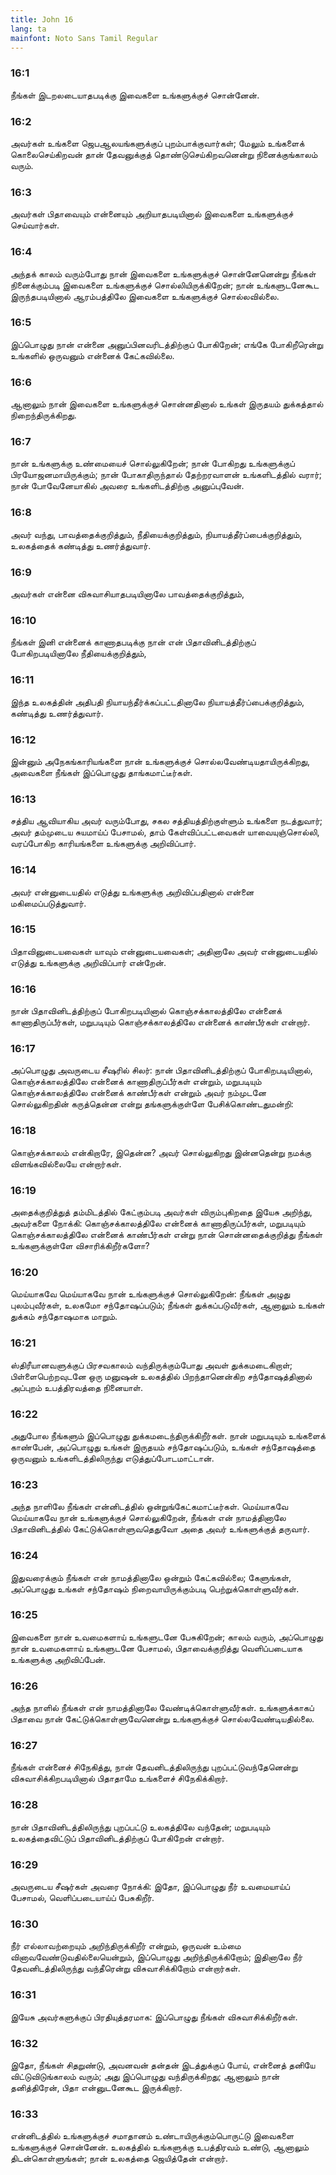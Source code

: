 ```yaml
---
title: John 16
lang: ta
mainfont: Noto Sans Tamil Regular
---
```


###  16:1

நீங்கள் இடறலடையாதபடிக்கு இவைகளை உங்களுக்குச் சொன்னேன்.

###  16:2

அவர்கள் உங்களை ஜெபஆலயங்களுக்குப் புறம்பாக்குவார்கள்; மேலும் உங்களைக் கொலைசெய்கிறவன் தான் தேவனுக்குத் தொண்டுசெய்கிறவனென்று நினைக்குங்காலம் வரும்.

###  16:3

அவர்கள் பிதாவையும் என்னையும் அறியாதபடியினால் இவைகளை உங்களுக்குச் செய்வார்கள்.

###  16:4

அந்தக் காலம் வரும்போது நான் இவைகளை உங்களுக்குச் சொன்னேனென்று நீங்கள் நினைக்கும்படி இவைகளை உங்களுக்குச் சொல்லியிருக்கிறேன்; நான் உங்களுடனேகூட இருந்தபடியினால் ஆரம்பத்திலே இவைகளை உங்களுக்குச் சொல்லவில்லை.

###  16:5

இப்பொழுது நான் என்னை அனுப்பினவரிடத்திற்குப் போகிறேன்; எங்கே போகிறீரென்று உங்களில் ஒருவனும் என்னைக் கேட்கவில்லை.

###  16:6

ஆனாலும் நான் இவைகளை உங்களுக்குச் சொன்னதினால் உங்கள் இருதயம் துக்கத்தால் நிறைந்திருக்கிறது.

###  16:7

நான் உங்களுக்கு உண்மையைச் சொல்லுகிறேன்; நான் போகிறது உங்களுக்குப் பிரயோஜனமாயிருக்கும்; நான் போகாதிருந்தால் தேற்றரவாளன் உங்களிடத்தில் வரார்; நான் போவேனேயாகில் அவரை உங்களிடத்திற்கு அனுப்புவேன்.

###  16:8

அவர் வந்து, பாவத்தைக்குறித்தும், நீதியைக்குறித்தும், நியாயத்தீர்ப்பைக்குறித்தும், உலகத்தைக் கண்டித்து உணர்த்துவார்.

###  16:9

அவர்கள் என்னை விசுவாசியாதபடியினாலே பாவத்தைக்குறித்தும்,

###  16:10

நீங்கள் இனி என்னைக் காணாதபடிக்கு நான் என் பிதாவினிடத்திற்குப் போகிறபடியினாலே நீதியைக்குறித்தும்,

###  16:11

இந்த உலகத்தின் அதிபதி நியாயந்தீர்க்கப்பட்டதினாலே நியாயத்தீர்ப்பைக்குறித்தும், கண்டித்து உணர்த்துவார்.

###  16:12

இன்னும் அநேகங்காரியங்களை நான் உங்களுக்குச் சொல்லவேண்டியதாயிருக்கிறது, அவைகளை நீங்கள் இப்பொழுது தாங்கமாட்டீர்கள்.

###  16:13

சத்திய ஆவியாகிய அவர் வரும்போது, சகல சத்தியத்திற்குள்ளும் உங்களை நடத்துவார்; அவர் தம்முடைய சுயமாய்ப் பேசாமல், தாம் கேள்விப்பட்டவைகள் யாவையுஞ்சொல்லி, வரப்போகிற காரியங்களை உங்களுக்கு அறிவிப்பார்.

###  16:14

அவர் என்னுடையதில் எடுத்து உங்களுக்கு அறிவிப்பதினால் என்னை மகிமைப்படுத்துவார்.

###  16:15

பிதாவினுடையவைகள் யாவும் என்னுடையவைகள்; அதினாலே அவர் என்னுடையதில் எடுத்து உங்களுக்கு அறிவிப்பார் என்றேன்.

###  16:16

நான் பிதாவினிடத்திற்குப் போகிறபடியினால் கொஞ்சக்காலத்திலே என்னைக் காணாதிருப்பீர்கள், மறுபடியும் கொஞ்சக்காலத்திலே என்னைக் காண்பீர்கள் என்றார்.

###  16:17

அப்பொழுது அவருடைய சீஷரில் சிலர்: நான் பிதாவினிடத்திற்குப் போகிறபடியினால், கொஞ்சக்காலத்திலே என்னைக் காணாதிருப்பீர்கள் என்றும், மறுபடியும் கொஞ்சக்காலத்திலே என்னைக் காண்பீர்கள் என்றும் அவர் நம்முடனே சொல்லுகிறதின் கருத்தென்ன என்று தங்களுக்குள்ளே பேசிக்கொண்டதுமன்றி:

###  16:18

கொஞ்சக்காலம் என்கிறாரே, இதென்ன? அவர் சொல்லுகிறது இன்னதென்று நமக்கு விளங்கவில்லையே என்றார்கள்.

###  16:19

அதைக்குறித்துத் தம்மிடத்தில் கேட்கும்படி அவர்கள் விரும்புகிறதை இயேசு அறிந்து, அவர்களை நோக்கி: கொஞ்சக்காலத்திலே என்னைக் காணாதிருப்பீர்கள், மறுபடியும் கொஞ்சக்காலத்திலே என்னைக் காண்பீர்கள் என்று நான் சொன்னதைக்குறித்து நீங்கள் உங்களுக்குள்ளே விசாரிக்கிறீர்களோ?

###  16:20

மெய்யாகவே மெய்யாகவே நான் உங்களுக்குச் சொல்லுகிறேன்: நீங்கள் அழுது புலம்புவீர்கள், உலகமோ சந்தோஷப்படும்; நீங்கள் துக்கப்படுவீர்கள், ஆனாலும் உங்கள் துக்கம் சந்தோஷமாக மாறும்.

###  16:21

ஸ்திரீயானவளுக்குப் பிரசவகாலம் வந்திருக்கும்போது அவள் துக்கமடைகிறாள்; பிள்ளைபெற்றவுடனே ஒரு மனுஷன் உலகத்தில் பிறந்தானென்கிற சந்தோஷத்தினால் அப்புறம் உபத்திரவத்தை நினையாள்.

###  16:22

அதுபோல நீங்களும் இப்பொழுது துக்கமடைந்திருக்கிறீர்கள். நான் மறுபடியும் உங்களைக் காண்பேன், அப்பொழுது உங்கள் இருதயம் சந்தோஷப்படும், உங்கள் சந்தோஷத்தை ஒருவனும் உங்களிடத்திலிருந்து எடுத்துப்போடமாட்டான்.

###  16:23

அந்த நாளிலே நீங்கள் என்னிடத்தில் ஒன்றுங்கேட்கமாட்டீர்கள். மெய்யாகவே மெய்யாகவே நான் உங்களுக்குச் சொல்லுகிறேன், நீங்கள் என் நாமத்தினாலே பிதாவினிடத்தில் கேட்டுக்கொள்ளுவதெதுவோ அதை அவர் உங்களுக்குத் தருவார்.

###  16:24

இதுவரைக்கும் நீங்கள் என் நாமத்தினாலே ஒன்றும் கேட்கவில்லை; கேளுங்கள், அப்பொழுது உங்கள் சந்தோஷம் நிறைவாயிருக்கும்படி பெற்றுக்கொள்ளுவீர்கள்.

###  16:25

இவைகளை நான் உவமைகளாய் உங்களுடனே பேசுகிறேன்; காலம் வரும், அப்பொழுது நான் உவமைகளாய் உங்களுடனே பேசாமல், பிதாவைக்குறித்து வெளிப்படையாக உங்களுக்கு அறிவிப்பேன்.

###  16:26

அந்த நாளில் நீங்கள் என் நாமத்தினாலே வேண்டிக்கொள்ளுவீர்கள். உங்களுக்காகப் பிதாவை நான் கேட்டுக்கொள்ளுவேனென்று உங்களுக்குச் சொல்லவேண்டியதில்லை.

###  16:27

நீங்கள் என்னைச் சிநேகித்து, நான் தேவனிடத்திலிருந்து புறப்பட்டுவந்தேனென்று விசுவாசிக்கிறபடியினால் பிதாதாமே உங்களைச் சிநேகிக்கிறார்.

###  16:28

நான் பிதாவினிடத்திலிருந்து புறப்பட்டு உலகத்திலே வந்தேன்; மறுபடியும் உலகத்தைவிட்டுப் பிதாவினிடத்திற்குப் போகிறேன் என்றார்.

###  16:29

அவருடைய சீஷர்கள் அவரை நோக்கி: இதோ, இப்பொழுது நீர் உவமையாய்ப் பேசாமல், வெளிப்படையாய்ப் பேசுகிறீர்.

###  16:30

நீர் எல்லாவற்றையும் அறிந்திருக்கிறீர் என்றும், ஒருவன் உம்மை வினாவவேண்டுவதில்லையென்றும், இப்பொழுது அறிந்திருக்கிறோம்; இதினாலே நீர் தேவனிடத்திலிருந்து வந்தீரென்று விசுவாசிக்கிறோம் என்றார்கள்.

###  16:31

இயேசு அவர்களுக்குப் பிரதியுத்தரமாக: இப்பொழுது நீங்கள் விசுவாசிக்கிறீர்கள்.

###  16:32

இதோ, நீங்கள் சிதறுண்டு, அவனவன் தன்தன் இடத்துக்குப் போய், என்னைத் தனியே விட்டுவிடுங்காலம் வரும்; அது இப்பொழுது வந்திருக்கிறது; ஆனாலும் நான் தனித்திரேன், பிதா என்னுடனேகூட இருக்கிறார்.

###  16:33

என்னிடத்தில் உங்களுக்குச் சமாதானம் உண்டாயிருக்கும்பொருட்டு இவைகளை உங்களுக்குச் சொன்னேன். உலகத்தில் உங்களுக்கு உபத்திரவம் உண்டு, ஆனாலும் திடன்கொள்ளுங்கள்; நான் உலகத்தை ஜெயித்தேன் என்றார்.

